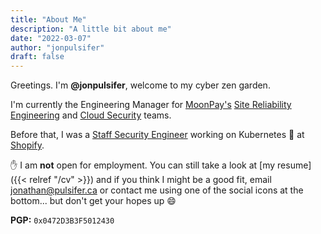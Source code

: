 ```yaml
---
title: "About Me"
description: "A little bit about me"
date: "2022-03-07"
author: "jonpulsifer"
draft: false
---
```


Greetings. I'm **@jonpulsifer**, welcome to my cyber zen garden.

I'm currently the Engineering Manager for [MoonPay's](https://moonpay.com) [Site Reliability Engineering][2] and [Cloud Security][3] teams.

Before that, I was a [Staff Security Engineer][1] working on Kubernetes :blue_heart: at [Shopify](https://shopify.ca).

:raised_hand: I am **not** open for employment. You can still take a look at [my resume]({{< relref "/cv" >}}) and if you think I might be a good fit, email [jonathan@pulsifer.ca](mailto:jonathan@pulsifer.ca) or contact me using one of the social icons at the bottom... but don't get your hopes up :smile:

**PGP:** `0x0472D3B3F5012430`

[1]: https://staffeng.com/guides/what-do-staff-engineers-actually-do
[2]: https://sre.google/sre-book/introduction/
[3]: https://cloud.google.com/learn/what-is-cloud-security
